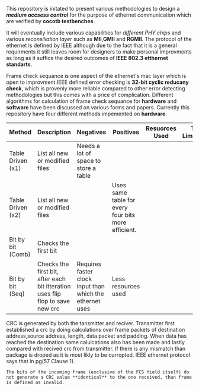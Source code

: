 This repository is initated to present various methodologies to design a ***medium accsess control*** for the purpose of ethernet communication which are verified by **cocotb testbenches**. 

It will eventually include various capabilities for *different PHY chips* and various *reconsiliation layer* such as **MII**,**GMII** and **RGMII**. The protocol of the ethernet is defined by IEEE although due to the fact that it is a general requirments it still leaves room for designers to make personal improvments as long as it suffice the desired outcomes of **IEEE 802.3 etthernet standarts**.

Frame check sequance is one aspect of the ethernet's mac layer which is open to improvment.IEEE defined error checking is **32-bit cyclic reducany check**, which is provenly more reliable compared to other error detecting methodologies but this comes with a price of complication. Different algorithms for calculation of frame check sequance for __hardware__ and __software__ have been discussed on various forms and papers. Currently this repository have four different methods impemented on **hardware**.


| Method            |  Description |Negatives   | Positives | Resuorces Used | Time Limitations
| --- | --- | --- | --- | --- | --- | 
| Table Driven (x1) | List all new or modified files | Needs a lot of space to store a table |  |   |   |
| Table Driven (x2) | List all new or modified files |  |  Uses same table for every four bits more efficient.  |   |   |
| Bit by bit   (Comb)   |  Checks the first bit      |  |   |   |   |
| Bit by bit   (Seq)    |  Checks the first bit, after each bit itteration uses flip flop to save new crc |  Requires faster clock input than which the ethernet uses | Less resources used  |   |   |


CRC is generated by both the tansmitter and reciver. Transmitter first established a crc by doing calculations over frame packets of destination address,source address, length, data packet and padding. When data has reached the destination same calulcations also has been made and lastly compared with recived crc from transmitter. If there is any mismatch than package is droped as it is most likly to be curropted. IEEE ethernet protocol says that in pg(57 Clause 1).

```
The bits of the incoming frame (exclusive of the FCS field itself) do not generate a CRC value **identical** to the one received, than frame is defined as invalid.
```




